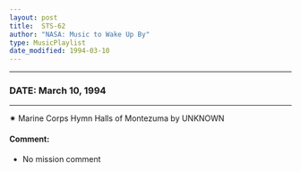 ```yaml
---
layout: post
title:  STS-62
author: "NASA: Music to Wake Up By"
type: MusicPlaylist
date_modified: 1994-03-10
---
```


----
### DATE: March 10, 1994
----
✷ Marine Corps Hymn Halls of Montezuma by UNKNOWN

#### Comment:
* No mission comment
